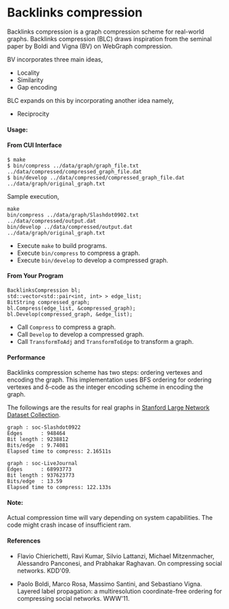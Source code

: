 Backlinks compression
========================

Backlinks compression is a graph compression scheme for real-world graphs. Backlinks compression (BLC) draws inspiration from the seminal paper by Boldi and Vigna (BV) on WebGraph compression. 

BV incorporates three main ideas,
+ Locality
+ Similarity
+ Gap encoding

BLC expands on this by incorporating another idea namely, 
+ Reciprocity

#### Usage:

#### From CUI Interface

    $ make
    $ bin/compress ../data/graph/graph_file.txt ../data/compressed/compressed_graph_file.dat
    $ bin/develop ../data/compressed/compressed_graph_file.dat ../data/graph/original_graph.txt

Sample execution,

```
make
bin/compress ../data/graph/Slashdot0902.txt ../data/compressed/output.dat
bin/develop ../data/compressed/output.dat ../data/graph/original_graph.txt
```

* Execute `make` to build programs.
* Execute `bin/compress` to compress a graph.
* Execute `bin/develop` to develop a compressed graph.

#### From Your Program

    BacklinksCompression bl;
    std::vector<std::pair<int, int> > edge_list;
    BitString compressed_graph;
    bl.Compress(edge_list, &compressed_graph);
    bl.Develop(compressed_graph, &edge_list);

* Call `Compress` to compress a graph.
* Call `Develop` to develop a compressed graph.
* Call `TransformToAdj` and `TransformToEdge` to transform a graph.

#### Performance

Backlinks compression scheme has two steps: ordering vertexes and encoding the graph.
This implementation uses BFS ordering for ordering vertexes and δ-code as the integer encoding scheme in encoding the graph.

The followings are the results for real graphs in [Stanford Large Network Dataset Collection](http://snap.stanford.edu/data/).

    graph : soc-Slashdot0922
    Edges      : 948464
    Bit length : 9238812
    Bits/edge  : 9.74081
    Elapsed time to compress: 2.16511s
    
    graph : soc-LiveJournal
    Edges      : 68993773
    Bit length : 937623773
    Bits/edge  : 13.59
    Elapsed time to compress: 122.133s
    
#### Note:
Actual compression time will vary depending on system capabilities. The code might crash incase of insufficient ram.

#### References

* Flavio Chierichetti, Ravi Kumar, Silvio Lattanzi, Michael
Mitzenmacher, Alessandro Panconesi, and Prabhakar Raghavan. On
compressing social networks. KDD'09.

* Paolo Boldi, Marco Rosa, Massimo Santini, and Sebastiano Vigna.
Layered label propagation: a multiresolution coordinate-free ordering
for compressing social networks. WWW'11.
